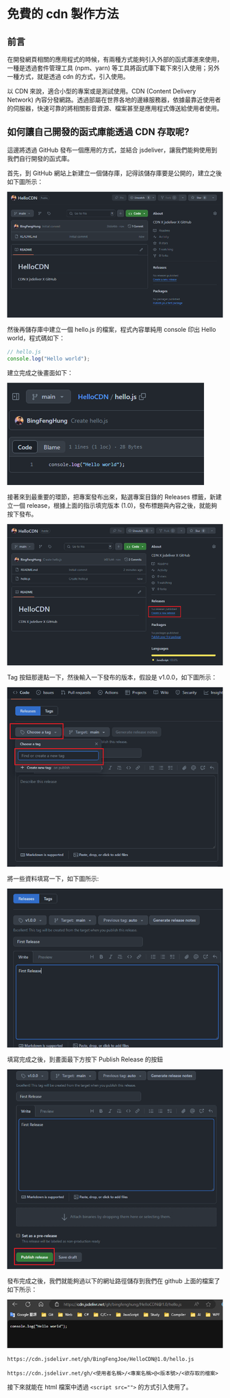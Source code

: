 # 免費的 cdn 製作方法

## 前言
在開發網頁相關的應用程式的時候，有兩種方式能夠引入外部的函式庫進來使用，一種是透過套件管理工具 (npm、yarn) 等工具將函式庫下載下來引入使用；另外一種方式，就是透過 cdn 的方式，引入使用。

以 CDN 來說，適合小型的專案或是測試使用。CDN (Content Delivery Network) 內容分發網路。透過部屬在世界各地的邊緣服務器，依據最靠近使用者的伺服器，快速可靠的將相關影音資源、檔案甚至是應用程式傳送給使用者使用。

## 如何讓自己開發的函式庫能透過 CDN 存取呢?
這邊將透過 GitHub 發布一個應用的方式，並結合 jsdeliver，讓我們能夠使用到我們自行開發的函式庫。

首先，到 GitHub 網站上新建立一個儲存庫，記得該儲存庫要是公開的，建立之後如下圖所示：

![](./images/01.png)


然後再儲存庫中建立一個 hello.js 的檔案，程式內容單純用 console 印出 Hello world，程式碼如下：

```js
// hello.js
console.log("Hello world");
```

建立完成之後畫面如下：

![](./images/02.png)


接著來到最重要的環節，把專案發布出來，點選專案目錄的 Releases 標籤，新建立一個 release，根據上面的指示填完版本 (1.0)，發布標題與內容之後，就能夠按下發布。

![](./images/03.png)

Tag 按鈕那邊點一下，然後輸入一下發布的版本，假設是 v1.0.0，如下圖所示：

![](./images/04.png)

將一些資料填寫一下，如下圖所示:

![](./images/05.png)

填寫完成之後，到畫面最下方按下 Publish Release 的按鈕

![](./images/06.png)

發布完成之後，我們就能夠過以下的網址路徑儲存到我們在 github 上面的檔案了如下所示：

![](./images/07.png)

```
https://cdn.jsdelivr.net/gh/BingFengJoe/HelloCDN@1.0/hello.js

https://cdn.jsdelivr.net/gh/<使用者名稱>/<專案名稱>@<版本號>/<欲存取的檔案>
```

接下來就能在 html 檔案中透過 `<script src="">` 的方式引入使用了。
